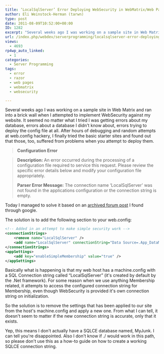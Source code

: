 ```yaml
---
title: ‘LocalSqlServer’ Error Deploying WebSecurity in WebMatrix/Web Pages
author: Eli Weinstock-Herman (tarwn)
type: post
date: 2011-08-09T10:52:00+00:00
ID: 1282
excerpt: "Several weeks ago I was working on a sample site in Web Matrix and ran into a brick wall when I attempted to implement WebSecurity against my website. It seemed no matter what I tried I was getting errors about my database, errors about a database I didn't know about, errors trying to deploy the config file at all."
url: /index.php/webdev/serverprogramming/localsqlserver-error-deploying-websecurity/
views:
  - 4693
rp4wp_auto_linked:
  - 1
categories:
  - Server Programming
tags:
  - error
  - razor
  - web pages
  - webmatrix
  - websecurity

---
```

Several weeks ago I was working on a sample site in Web Matrix and ran into a brick wall when I attempted to implement WebSecurity against my website. It seemed no matter what I tried I was getting errors about my database, errors about a database I didn't know about, errors trying to deploy the config file at all. After hours of debugging and random attempts at web.config hackery, I finally tried the basic starter sites and found out that those, too, suffered from problems when you attempt to deploy them.

> **Configuration Error**
  
> **Description:** An error occurred during the processing of a configuration file required to service this request. Please review the specific error details below and modify your configuration file appropriately.
> 
> **Parser Error Message:** The connection name &#8216;LocalSqlServer' was not found in the applications configuration or the connection string is empty. 

Today I managed to solve it based on an [archived forum post][1] I found through google. 

The solution is to add the following section to your web.config:

```xml
<!-- Added in an attempt to make simple security work -->
<connectionStrings>
	<remove name="LocalSqlServer" />
	<add name="LocalSqlServer" connectionString="Data Source=.App_DataMyJunk.sdf" providerName="System.Data.SqlServerCe.4.0" />
</connectionStrings>
<appSettings>
	<add key="enableSimpleMembership" value="true" />
</appSettings>
```
Basically what is happening is that my web host has a machine.config with a SQL Connection string called “LocalSqlServer” (it's created by default by the .Net framework). For some reason when we use anything Membership related, it attempts to access the configured connection string for Membership, even though WebSecurity is provided it's own connection string on initialization.

So the solution is to remove the settings that has been applied to our site from the host's machine.config and apply a new one. From what I can tell, it doesn't seem to matter if the new connection string is accurate, only that it exists.

Yep, this means I don't actually have a SQLCE database named, MyJunk. I can tell you're disappointed. Also I don't know if ./ would work in this path, so please don't use this as a how-to guide on how to create a working SQLCE connection string.

 [1]: http://forum.winhost.com/archive/index.php/t-8697.html